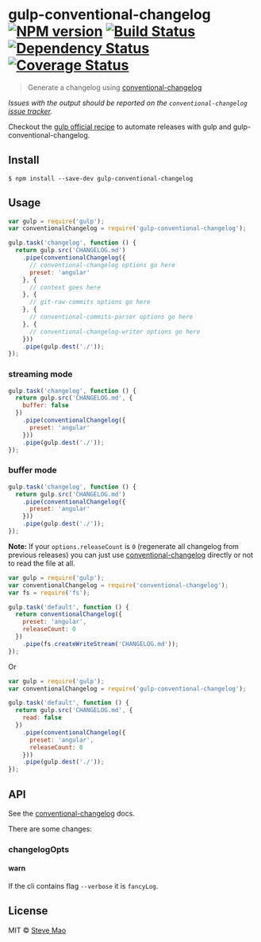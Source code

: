 # gulp-conventional-changelog [![NPM version][npm-image]][npm-url] [![Build Status][travis-image]][travis-url] [![Dependency Status][daviddm-image]][daviddm-url] [![Coverage Status][coverage-image]][coverage-url]

> Generate a changelog using [conventional-changelog](https://github.com/conventional-changelog/conventional-changelog)

*Issues with the output should be reported on the `conventional-changelog` [issue tracker](https://github.com/conventional-changelog/conventional-changelog/issues).*

Checkout the [gulp official recipe](https://github.com/gulpjs/gulp/blob/master/docs/recipes/automate-release-workflow.md) to automate releases with gulp and gulp-conventional-changelog.


## Install

```
$ npm install --save-dev gulp-conventional-changelog
```


## Usage

```js
var gulp = require('gulp');
var conventionalChangelog = require('gulp-conventional-changelog');

gulp.task('changelog', function () {
  return gulp.src('CHANGELOG.md')
    .pipe(conventionalChangelog({
      // conventional-changelog options go here
      preset: 'angular'
    }, {
      // context goes here
    }, {
      // git-raw-commits options go here
    }, {
      // conventional-commits-parser options go here
    }, {
      // conventional-changelog-writer options go here
    }))
    .pipe(gulp.dest('./'));
});
```

### streaming mode

```js
gulp.task('changelog', function () {
  return gulp.src('CHANGELOG.md', {
    buffer: false
  })
    .pipe(conventionalChangelog({
      preset: 'angular'
    }))
    .pipe(gulp.dest('./'));
});
```

### buffer mode

```js
gulp.task('changelog', function () {
  return gulp.src('CHANGELOG.md')
    .pipe(conventionalChangelog({
      preset: 'angular'
    }))
    .pipe(gulp.dest('./'));
});
```

**Note:** If your `options.releaseCount` is `0` (regenerate all changelog from previous releases) you can just use [conventional-changelog](https://github.com/conventional-changelog/conventional-changelog) directly or not to read the file at all.

```js
var gulp = require('gulp');
var conventionalChangelog = require('conventional-changelog');
var fs = require('fs');

gulp.task('default', function () {
  return conventionalChangelog({
    preset: 'angular',
    releaseCount: 0
  })
    .pipe(fs.createWriteStream('CHANGELOG.md'));
});
```

Or

```js
var gulp = require('gulp');
var conventionalChangelog = require('gulp-conventional-changelog');

gulp.task('default', function () {
  return gulp.src('CHANGELOG.md', {
    read: false
  })
    .pipe(conventionalChangelog({
      preset: 'angular',
      releaseCount: 0
    }))
    .pipe(gulp.dest('./'));
});
```


## API

See the [conventional-changelog](https://github.com/conventional-changelog/conventional-changelog) docs.

There are some changes:

### changelogOpts

#### warn

If the cli contains flag `--verbose` it is `fancyLog`.


## License

MIT © [Steve Mao](https://github.com/stevemao)


[npm-image]: https://badge.fury.io/js/gulp-conventional-changelog.svg
[npm-url]: https://npmjs.org/package/gulp-conventional-changelog
[travis-image]: https://travis-ci.org/conventional-changelog/gulp-conventional-changelog.svg?branch=master
[travis-url]: https://travis-ci.org/conventional-changelog/gulp-conventional-changelog
[daviddm-image]: https://david-dm.org/conventional-changelog/gulp-conventional-changelog.svg?theme=shields.io
[daviddm-url]: https://david-dm.org/conventional-changelog/gulp-conventional-changelog
[coverage-image]: https://coveralls.io/repos/github/conventional-changelog/conventional-changelog/badge.svg?branch=master
[coverage-url]: https://coveralls.io/github/conventional-changelog/conventional-changelog?branch=master
